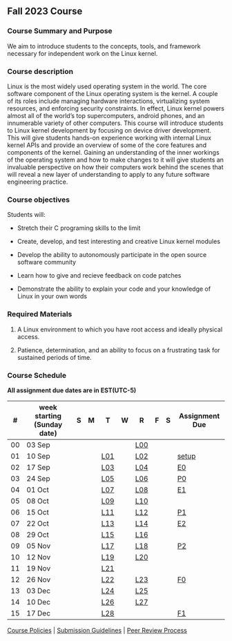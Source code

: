 ## Fall 2023 Course

### Course Summary and Purpose

We aim to introduce students to the concepts, tools, and framework necessary for independent work on the Linux kernel.

### Course description

Linux is the most widely used operating system in the world. The core software component of the Linux operating system is the kernel. A couple of its roles include managing hardware interactions, virtualizing system resources, and enforcing security constraints. In effect, Linux kernel powers almost all of the world’s top supercomputers, android phones, and an innumerable variety of other computers. This course will introduce students to Linux kernel development by focusing on device driver development. This will give students hands-on experience working with internal Linux kernel APIs and provide an overview of some of the core features and components of the kernel. Gaining an understanding of the inner workings of the operating system and how to make changes to it will give students an invaluable perspective on how their computers work behind the scenes that will reveal a new layer of understanding to apply to any future software engineering practice.

### Course objectives

Students will:

* Stretch their C programing skills to the limit

* Create, develop, and test interesting and creative Linux kernel modules

* Develop the ability to autonomously participate in the open source software community

* Learn how to give and recieve feedback on code patches

* Demonstrate the ability to explain your code and your knowledge of Linux in your own words

### Required Materials

1. A Linux environment to which you have root access and ideally physical access.

2. Patience, determination, and an ability to focus on a frustrating task for sustained periods of time.

### Course Schedule

**All assignment due dates are in EST(UTC-5)**

|#| week starting (Sunday date) |S|M|T|W|R|F|S|Assignment Due|
|--|--|--|--|--|--|--|--|--|--|
|00| 03 Sep|||                      ||[L00](lectures/L00.md)||||
|01| 10 Sep|||[L01](lectures/L01.md)||[L02](lectures/L02.md)|||[setup](assignments/setup.md)|
|02| 17 Sep|||[L03](lectures/L03.md)||[L04](lectures/L04.md)|||[E0](assignments/E0.md)      |
|03| 24 Sep|||[L05](lectures/L05.md)||[L06](lectures/L06.md)|||[P0](assignments/P0.md)      |
|04| 01 Oct|||[L07](lectures/L07.md)||[L08](lectures/L08.md)|||[E1](assignments/E1.md)      |
|05| 08 Oct|||[L09](lectures/L09.md)||[L10](lectures/L10.md)|||                             |
|06| 15 Oct|||[L11](lectures/L11.md)||[L12](lectures/L12.md)|||[P1](assignments/P1.md)      |
|07| 22 Oct|||[L13](lectures/L13.md)||[L14](lectures/L14.md)|||[E2](assignments/E2.md)      |
|08| 29 Oct|||[L15](lectures/L15.md)||[L16](lectures/L16.md)|||                             |
|09| 05 Nov|||[L17](lectures/L17.md)||[L18](lectures/L18.md)|||[P2](assignments/P2.md)      |
|10| 12 Nov|||[L19](lectures/L19.md)||[L20](lectures/L20.md)|||                             |
|11| 19 Nov|||[L21](lectures/L21.md)||                      |||                             |
|12| 26 Nov|||[L22](lectures/L22.md)||[L23](lectures/L24.md)|||[F0](assignments/F0.md)      |
|13| 03 Dec|||[L24](lectures/L24.md)||[L25](lectures/L25.md)|||                             |
|14| 10 Dec|||[L26](lectures/L26.md)||[L27](lectures/L27.md)|||                             |
|15| 17 Dec|||[L28](lectures/L28.md)||                      |||[F1](assignments/F1.md)      |

[Course Policies](policies/course_policies.md) | [Submission Guidelines](policies/submission_guidelines.md) | [Peer Review Process](policies/peer_review.md)
